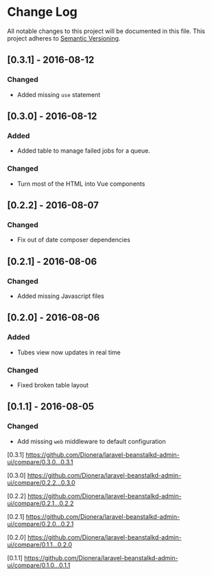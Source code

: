# Change Log
All notable changes to this project will be documented in this file.
This project adheres to [Semantic Versioning](http://semver.org/).

## [0.3.1] - 2016-08-12
### Changed
- Added missing `use` statement

## [0.3.0] - 2016-08-12
### Added
- Added table to manage failed jobs for a queue.

### Changed
- Turn most of the HTML into Vue components

## [0.2.2] - 2016-08-07
### Changed
- Fix out of date composer dependencies

## [0.2.1] - 2016-08-06
### Changed
- Added missing Javascript files

## [0.2.0] - 2016-08-06
### Added
- Tubes view now updates in real time

### Changed
- Fixed broken table layout

## [0.1.1] - 2016-08-05
### Changed
- Add missing `web` middleware to default configuration

[0.3.1] https://github.com/Dionera/laravel-beanstalkd-admin-ui/compare/0.3.0...0.3.1

[0.3.0] https://github.com/Dionera/laravel-beanstalkd-admin-ui/compare/0.2.2...0.3.0

[0.2.2] https://github.com/Dionera/laravel-beanstalkd-admin-ui/compare/0.2.1...0.2.2

[0.2.1] https://github.com/Dionera/laravel-beanstalkd-admin-ui/compare/0.2.0...0.2.1

[0.2.0] https://github.com/Dionera/laravel-beanstalkd-admin-ui/compare/0.1.1...0.2.0

[0.1.1] https://github.com/Dionera/laravel-beanstalkd-admin-ui/compare/0.1.0...0.1.1
